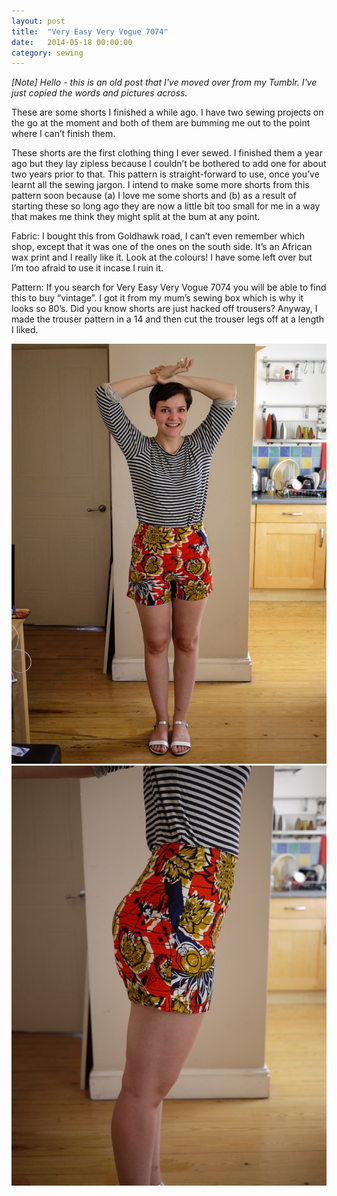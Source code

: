 ```yaml
---
layout: post
title:  "Very Easy Very Vogue 7074"
date:   2014-05-18 00:00:00
category: sewing
---
```

_[Note] Hello - this is an old post that I've moved over from my Tumblr. I've just copied the words and pictures across._

These are some shorts I finished a while ago. I have two sewing projects on the go at the moment and both of them are bumming me out to the point where I can’t finish them.

These shorts are the first clothing thing I ever sewed. I finished them a year ago but they lay zipless because I couldn’t be bothered to add one for about two years prior to that. This pattern is straight-forward to use, once you’ve learnt all the sewing jargon. I intend to make some more shorts from this pattern soon because (a) I love me some shorts and (b) as a result of starting these so long ago they are now a little bit too small for me in a way that makes me think they might split at the bum at any point.

Fabric: I bought this from Goldhawk road, I can’t even remember which shop, except that it was one of the ones on the south side. It’s an African wax print and I really like it. Look at the colours! I have some left over but I’m too afraid to use it incase I ruin it.

Pattern: If you search for Very Easy Very Vogue 7074 you will be able to find this to buy “vintage”. I got it from my mum’s sewing box which is why it looks so 80’s. Did you know shorts are just hacked off trousers? Anyway, I made the trouser pattern in a 14 and then cut the trouser legs off at a length I liked.

![Very Easy Very Vogue 7074](/assets/img/sewing/very-easy-very-vogue.1.jpg)
![Very Easy Very Vogue 7074](/assets/img/sewing/very-easy-very-vogue.2.jpg)
